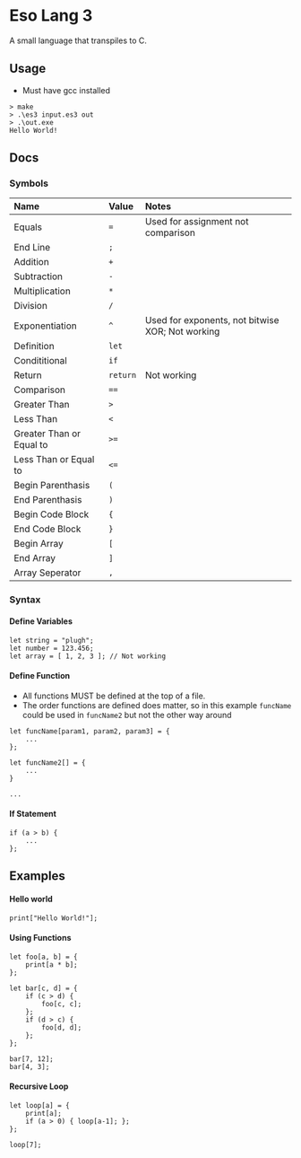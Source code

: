 # Eso Lang 3

A small language that transpiles to C.

## Usage
 - Must have gcc installed
```
> make
> .\es3 input.es3 out
> .\out.exe
Hello World!
```


## Docs

### Symbols

| Name | Value | Notes | 
| :--- | :--- | :----- |
| Equals | `=` | Used for assignment not comparison |
| End Line | `;` | 
| Addition | `+` |
| Subtraction | `-` | 
| Multiplication | `*` | 
| Division | `/` | 
| Exponentiation | `^` | Used for exponents, not bitwise XOR; Not working | 
| Definition | `let` |
| Condititional | `if` |
| Return | `return` | Not working |
| Comparison | `==` | 
| Greater Than | `>` | 
| Less Than | `<` |
| Greater Than or Equal to | `>=` | 
| Less Than or Equal to | `<=` | 
| Begin Parenthasis | `(` |
| End Parenthasis | `)` |
| Begin Code Block | `{` |
| End Code Block | `}` |
| Begin Array | `[` |
| End Array | `]` |
| Array Seperator | `,` |


### Syntax

#### Define Variables

```
let string = "plugh";
let number = 123.456;
let array = [ 1, 2, 3 ]; // Not working
```

#### Define Function

 - All functions MUST be defined at the top of a file.
 - The order functions are defined does matter, so in this example `funcName` could be used in `funcName2` but not the other way around

```
let funcName[param1, param2, param3] = {
    ...
};

let funcName2[] = {
    ...
}

...
```

#### If Statement
```
if (a > b) {
    ...
};
```
## Examples

#### Hello world
```
print["Hello World!"];
```

#### Using Functions
```
let foo[a, b] = {
	print[a * b];
};

let bar[c, d] = {
	if (c > d) {
		foo[c, c];
	};
	if (d > c) {
		foo[d, d];
	};
};

bar[7, 12];
bar[4, 3];
```

#### Recursive Loop
```
let loop[a] = {
	print[a];
	if (a > 0) { loop[a-1]; };
};

loop[7];
```